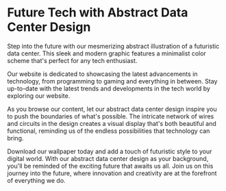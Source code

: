 <!--font:Inter-->

# Future Tech with Abstract Data Center Design

Step into the future with our mesmerizing abstract illustration of a futuristic data center. This sleek and modern graphic features a minimalist color scheme that's perfect for any tech enthusiast.

Our website is dedicated to showcasing the latest advancements in technology, from programming to gaming and everything in between. Stay up-to-date with the latest trends and developments in the tech world by exploring our website.

As you browse our content, let our abstract data center design inspire you to push the boundaries of what's possible. The intricate network of wires and circuits in the design creates a visual display that's both beautiful and functional, reminding us of the endless possibilities that technology can bring.

Download our wallpaper today and add a touch of futuristic style to your digital world. With our abstract data center design as your background, you'll be reminded of the exciting future that awaits us all. Join us on this journey into the future, where innovation and creativity are at the forefront of everything we do.

<!--

Write me markdown content of website with wallpaper:

"A wallpaper featuring an abstract illustration of a futuristic data center, with sleek and modern graphics and a minimalist color scheme."

The header of the page should not be copy of the text but rather a real content of the website which is using this wallpaper.


---


# Futuristic Data Center Wallpaper

Welcome to our website featuring a stunning wallpaper of an abstract illustration of a futuristic data center. The wallpaper showcases sleek and modern graphics with a minimalist color scheme, making it the perfect addition to any tech lover's desktop or mobile device.

The intricate design of the data center is sure to capture your attention, with its intricate network of wires and circuits creating a mesmerizing visual display. Whether you're a programmer, a gamer, or simply someone who appreciates cutting-edge technology, this wallpaper is sure to impress.

Download the wallpaper today and add a touch of futuristic style to your digital world!


---


Heading should not include word "wallpaper". The website should not be about the wallpaper itself, wallpaper is just a related background, rewrite whole content.


---


# Welcome to Our Futuristic Data Center Website

Step into the future with our stunning abstract illustration of a futuristic data center. This sleek and modern graphic features a minimalist color scheme that's perfect for any tech enthusiast's desktop or mobile device.

Our website is dedicated to showcasing the latest advancements in technology, and what better way to do so than with this mesmerizing wallpaper? The intricate design of the data center is sure to capture your attention, with its network of wires and circuits creating a visual display that's both beautiful and functional.

Whether you're a programmer, gamer, or simply someone who appreciates cutting-edge technology, our website has something for everyone. Stay up-to-date with the latest trends and developments in the tech world, and download our wallpaper today to add a touch of futuristic style to your digital world.

Join us on this journey into the future, where innovation and creativity are at the forefront of everything we do.


---


Heading is too long, rewrite whole content.


---


# Discover the Future of Technology with Our Abstract Data Center Illustration

Experience the future with our stunning abstract illustration of a futuristic data center. This minimalist graphic features a sleek and modern design that's perfect for any tech enthusiast.

Our website is dedicated to showcasing the latest advancements in technology, and what better way to do so than with this mesmerizing wallpaper? The intricate design of the data center is sure to capture your attention, with its network of wires and circuits creating a visual display that's both beautiful and functional.

Stay up-to-date with the latest trends and developments in the tech world by exploring our website. From programming to gaming, we cover it all. Join us on this journey into the future, where innovation and creativity are at the forefront of everything we do.

Download our wallpaper today and add a touch of futuristic style to your digital world. With our abstract data center illustration as your background, you'll be inspired to discover new possibilities and push the boundaries of what's possible.


---


Heading is too long, rewrite whole content.


---


# Explore the Future of Technology with Our Abstract Data Center Design

Step into the future with our mesmerizing abstract illustration of a futuristic data center. This sleek and modern graphic features a minimalist color scheme that's perfect for any tech enthusiast.

Our website is dedicated to showcasing the latest advancements in technology, from programming to gaming and everything in between. Stay up-to-date with the latest trends and developments in the tech world by exploring our website.

As you browse our content, let our abstract data center design inspire you to push the boundaries of what's possible. The intricate network of wires and circuits in the design creates a visual display that's both beautiful and functional, reminding us of the endless possibilities that technology can bring.

Download our wallpaper today and add a touch of futuristic style to your digital world. With our abstract data center design as your background, you'll be reminded of the exciting future that awaits us all. Join us on this journey into the future, where innovation and creativity are at the forefront of everything we do.


---


Write me a Google font which is best fitting for the website.

Pick from the list:
- Montserrat
- Orbitron
- Exo 2
- Poppins
- Futura
- Inter
- Open Sans
- Barlow Condensed
- Lobster
- Playfair Display
- Lato
- IBM Plex Sans
- Raleway
- Dancing Script
- Alegreya
- Roboto
- Great Vibes


Write just the font name nothing else.


---


Inter

-->
